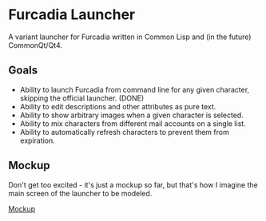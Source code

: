 # Furcadia Launcher
A variant launcher for Furcadia written in Common Lisp and (in the future) CommonQt/Qt4.

## Goals
  * Ability to launch Furcadia from command line for any given character, skipping the official launcher. (DONE)
  * Ability to edit descriptions and other attributes as pure text.
  * Ability to show arbitrary images when a given character is selected.
  * Ability to mix characters from different mail accounts on a single list.
  * Ability to automatically refresh characters to prevent them from expiration.

## Mockup
Don't get too excited - it's just a mockup so far, but that's how I imagine the main screen of the launcher to be modeled.

[Mockup](mockup.png)

